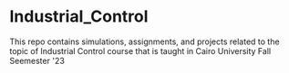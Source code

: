 # Industrial_Control
This repo contains simulations, assignments, and projects related to the topic of Industrial Control course that is taught in Cairo University Fall Seemester '23
